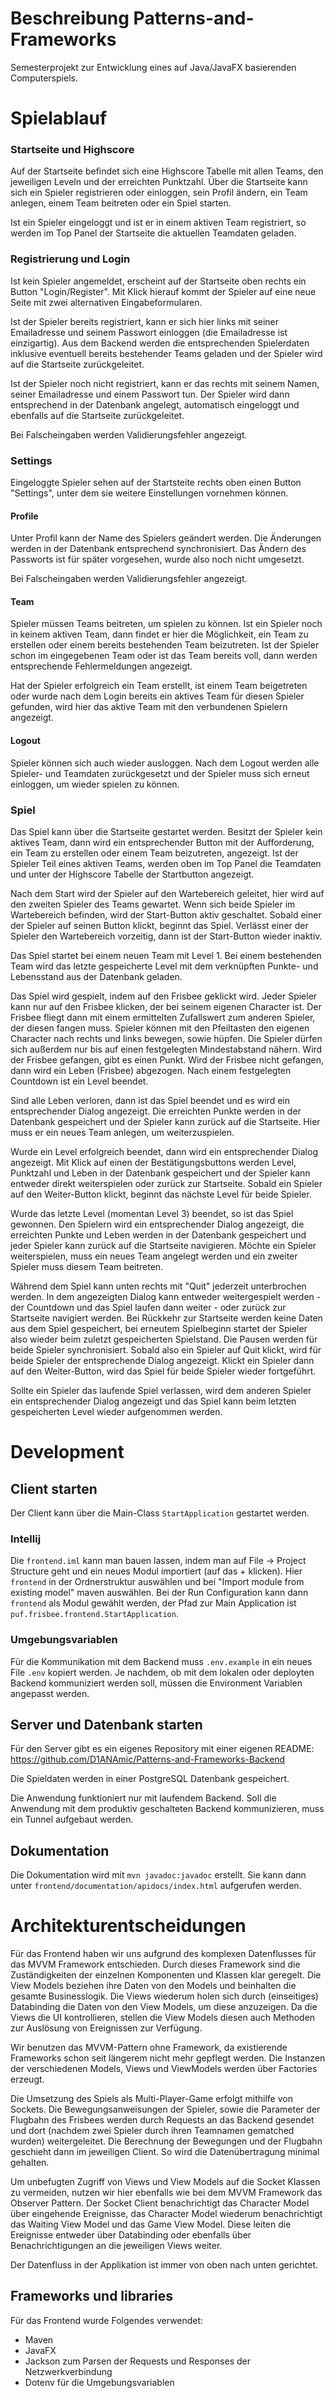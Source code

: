 # Beschreibung Patterns-and-Frameworks

Semesterprojekt zur Entwicklung eines auf Java/JavaFX basierenden Computerspiels.

# Spielablauf

### Startseite und Highscore

Auf der Startseite befindet sich eine Highscore Tabelle mit allen Teams, den
jeweiligen Leveln und der erreichten Punktzahl. Über die Startseite kann sich
ein Spieler registrieren oder einloggen, sein Profil ändern, ein Team anlegen, 
einem Team beitreten oder ein Spiel starten.

Ist ein Spieler eingeloggt und ist er in einem aktiven Team registriert, 
so werden im Top Panel der Startseite die aktuellen Teamdaten geladen.

### Registrierung und Login

Ist kein Spieler angemeldet, erscheint auf der Startseite oben rechts ein
Button "Login/Register". Mit Klick hierauf kommt der Spieler auf eine neue Seite
mit zwei alternativen Eingabeformularen.

Ist der Spieler bereits registriert, kann er sich hier links mit seiner
Emailadresse und seinem Passwort einloggen (die Emailadresse ist einzigartig). 
Aus dem Backend werden die entsprechenden Spielerdaten inklusive eventuell bereits 
bestehender Teams geladen und der Spieler wird auf die Startseite zurückgeleitet.

Ist der Spieler noch nicht registriert, kann er das rechts mit seinem Namen,
seiner Emailadresse und einem Passwort tun. Der Spieler wird dann entsprechend
in der Datenbank angelegt, automatisch eingeloggt und ebenfalls auf die
Startseite zurückgeleitet.

Bei Falscheingaben werden Validierungsfehler angezeigt.

### Settings

Eingeloggte Spieler sehen auf der Startsteite rechts oben einen Button "Settings", 
unter dem sie weitere Einstellungen vornehmen können.

#### Profile

Unter Profil kann der Name des Spielers geändert werden. Die Änderungen werden
in der Datenbank entsprechend synchronisiert. Das Ändern des Passworts ist für
später vorgesehen, wurde also noch nicht umgesetzt.

Bei Falscheingaben werden Validierungsfehler angezeigt.

#### Team

Spieler müssen Teams beitreten, um spielen zu können. Ist ein Spieler noch in
keinem aktiven Team, dann findet er hier die Möglichkeit, ein Team zu erstellen
oder einem bereits bestehenden Team beizutreten. Ist der Spieler schon im
eingegebenen Team oder ist das Team bereits voll, dann werden entsprechende
Fehlermeldungen angezeigt.

Hat der Spieler erfolgreich ein Team erstellt, ist einem Team beigetreten oder
wurde nach dem Login bereits ein aktives Team für diesen Spieler gefunden, wird
hier das aktive Team mit den verbundenen Spielern angezeigt.

#### Logout

Spieler können sich auch wieder ausloggen. Nach dem Logout werden alle Spieler-
und Teamdaten zurückgesetzt und der Spieler muss sich erneut einloggen, um
wieder spielen zu können.

### Spiel

Das Spiel kann über die Startseite gestartet werden. Besitzt der Spieler kein
aktives Team, dann wird ein entsprechender Button mit der Aufforderung, ein Team
zu erstellen oder einem Team beizutreten, angezeigt. Ist der Spieler Teil eines
aktiven Teams, werden oben im Top Panel die Teamdaten und unter der Highscore
Tabelle der Startbutton angezeigt.

Nach dem Start wird der Spieler auf den Wartebereich geleitet, hier wird auf
den zweiten Spieler des Teams gewartet. Wenn sich beide Spieler im Wartebereich
befinden, wird der Start-Button aktiv geschaltet. Sobald einer der Spieler
auf seinen Button klickt, beginnt das Spiel. Verlässt einer der Spieler den
Wartebereich vorzeitig, dann ist der Start-Button wieder inaktiv.

Das Spiel startet bei einem neuen Team mit Level 1. Bei einem bestehenden Team
wird das letzte gespeicherte Level mit dem verknüpften Punkte- und Lebensstand
aus der Datenbank geladen.

Das Spiel wird gespielt, indem auf den Frisbee geklickt wird. Jeder Spieler kann
nur auf den Frisbee klicken, der bei seinem eigenen Character ist. Der Frisbee
fliegt dann mit einem ermittelten Zufallswert zum anderen Spieler, der diesen
fangen muss. Spieler können mit den Pfeiltasten den eigenen Character nach
rechts und links bewegen, sowie hüpfen. Die Spieler dürfen sich außerdem
nur bis auf einen festgelegten Mindestabstand nähern. Wird der Frisbee gefangen,
gibt es einen Punkt. Wird der Frisbee nicht gefangen, dann wird ein Leben (Frisbee) 
abgezogen. Nach einem festgelegten Countdown ist ein Level beendet.

Sind alle Leben verloren, dann ist das Spiel beendet und es wird ein
entsprechender Dialog angezeigt. Die erreichten Punkte werden in der Datenbank
gespeichert und der Spieler kann zurück auf die Startseite. Hier muss er ein
neues Team anlegen, um weiterzuspielen.

Wurde ein Level erfolgreich beendet, dann wird ein entsprechender Dialog
angezeigt. Mit Klick auf einen der Bestätigungsbuttons werden Level, Punktzahl
und Leben in der Datenbank gespeichert und der Spieler kann entweder direkt
weiterspielen oder zurück zur Startseite. Sobald ein Spieler auf den
Weiter-Button klickt, beginnt das nächste Level für beide Spieler.

Wurde das letzte Level (momentan Level 3) beendet, so ist das Spiel gewonnen.
Den Spielern wird ein entsprechender Dialog angezeigt, die erreichten Punkte und
Leben werden in der Datenbank gespeichert und jeder Spieler kann zurück auf die
Startseite navigieren. Möchte ein Spieler weiterspielen, muss ein neues Team angelegt
werden und ein zweiter Spieler muss diesem Team beitreten.

Während dem Spiel kann unten rechts mit "Quit" jederzeit unterbrochen werden. In
dem angezeigten Dialog kann entweder weitergespielt werden - der Countdown und
das Spiel laufen dann weiter - oder zurück zur Startseite navigiert werden. Bei
Rückkehr zur Startseite werden keine Daten aus dem Spiel gespeichert, bei
erneutem Spielbeginn startet der Spieler also wieder beim zuletzt gespeicherten
Spielstand. Die Pausen werden für beide Spieler synchronisiert. Sobald also ein
Spieler auf Quit klickt, wird für beide Spieler der entsprechende Dialog
angezeigt. Klickt ein Spieler dann auf den Weiter-Button, wird das Spiel für
beide Spieler wieder fortgeführt.

Sollte ein Spieler das laufende Spiel verlassen, wird dem anderen Spieler ein
entsprechender Dialog angezeigt und das Spiel kann beim letzten gespeicherten
Level wieder aufgenommen werden.

# Development

## Client starten

Der Client kann über die Main-Class `StartApplication` gestartet werden.

### Intellij

Die `frontend.iml` kann man bauen lassen, indem man auf File -> Project
Structure geht und ein neues Modul importiert (auf das + klicken).
Hier `frontend` in der Ordnerstruktur auswählen und bei "Import module from
existing model" maven auswählen. Bei der Run Configuration kann dann `frontend`
als Modul gewählt werden, der Pfad zur Main Application
ist `puf.frisbee.frontend.StartApplication`.

### Umgebungsvariablen

Für die Kommunikation mit dem Backend muss `.env.example` in ein neues
File `.env` kopiert werden. Je nachdem, ob mit dem lokalen oder deployten
Backend kommuniziert werden soll, müssen die Environment Variablen angepasst
werden.

## Server und Datenbank starten

Für den Server gibt es ein eigenes Repository mit einer eigenen README:
https://github.com/D1ANAmic/Patterns-and-Frameworks-Backend

Die Spieldaten werden in einer PostgreSQL Datenbank gespeichert.

Die Anwendung funktioniert nur mit laufendem Backend. Soll die Anwendung mit dem
produktiv geschalteten Backend kommunizieren, muss ein Tunnel aufgebaut werden.

## Dokumentation
Die Dokumentation wird mit `mvn javadoc:javadoc` erstellt. Sie kann dann
unter `frontend/documentation/apidocs/index.html` aufgerufen werden.

# Architekturentscheidungen

Für das Frontend haben wir uns aufgrund des komplexen Datenflusses für das 
MVVM Framework entschieden. Durch dieses Framework sind die Zuständigkeiten 
der einzelnen Komponenten und Klassen klar geregelt. Die View Models 
beziehen ihre Daten von den Models und beinhalten die gesamte Businesslogik. 
Die Views wiederum holen sich durch (einseitiges) Databinding die Daten von 
den View Models, um diese anzuzeigen. Da die Views die UI kontrollieren,
stellen die View Models diesen auch Methoden zur Auslösung von Ereignissen 
zur Verfügung.

Wir benutzen das MVVM-Pattern ohne Framework, da existierende Frameworks 
schon seit längerem nicht mehr gepflegt werden. Die Instanzen der verschiedenen
Models, Views und ViewModels werden über Factories erzeugt.

Die Umsetzung des Spiels als Multi-Player-Game erfolgt mithilfe von Sockets. Die
Bewegungsanweisungen der Spieler, sowie die Parameter der Flugbahn des Frisbees
werden durch Requests an das Backend gesendet und dort (nachdem zwei Spieler
durch ihren Teamnamen gematched wurden) weitergeleitet. Die Berechnung der
Bewegungen und der Flugbahn geschieht dann im jeweiligen Client. So wird die
Datenübertragung minimal gehalten.

Um unbefugten Zugriff von Views und View Models auf die Socket Klassen zu 
vermeiden, nutzen wir hier ebenfalls wie bei dem MVVM Framework das Observer 
Pattern. Der Socket Client benachrichtigt das Character Model über 
eingehende Ereignisse, das Character Model wiederum benachrichtigt das 
Waiting View Model und das Game View Model. Diese leiten die Ereignisse 
entweder über Databinding oder ebenfalls über Benachrichtigungen an die 
jeweiligen Views weiter. 

Der Datenfluss in der Applikation ist immer von oben nach unten gerichtet. 

## Frameworks und libraries

Für das Frontend wurde Folgendes verwendet:

* Maven
* JavaFX
* Jackson zum Parsen der Requests und Responses der Netzwerkverbindung
* Dotenv für die Umgebungsvariablen
